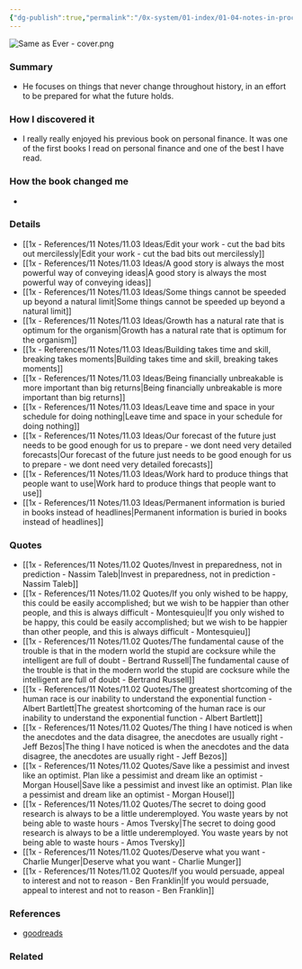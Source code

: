 ```yaml
---
{"dg-publish":true,"permalink":"/0x-system/01-index/01-04-notes-in-process/same-as-ever-a-guide-to-what-never-changes-morgan-housel/","title":"Same as Ever - A guide to what never changes - Morgan Housel","created":"2025-06-25T09:57:47.839+03:00","updated":"2025-07-08T19:53:09.170+03:00"}
---
```


![Same as Ever - cover.png](/img/user/4x%20-%20Reading/41%20Books/41.03%20Cover%20images/Same%20as%20Ever%20-%20cover.png)
### Summary
- He focuses on things that never change throughout history, in an effort to be prepared for what the future holds.

### How I discovered it
- I really really enjoyed his previous book on personal finance. It was one of the first books I read on personal finance and one of the best I have read. 

### How the book changed me
- 

### Details
- [[1x - References/11 Notes/11.03 Ideas/Edit your work - cut the bad bits out mercilessly\|Edit your work - cut the bad bits out mercilessly]]
- [[1x - References/11 Notes/11.03 Ideas/A good story is always the most powerful way of conveying ideas\|A good story is always the most powerful way of conveying ideas]]
- [[1x - References/11 Notes/11.03 Ideas/Some things cannot be speeded up beyond a natural limit\|Some things cannot be speeded up beyond a natural limit]]
- [[1x - References/11 Notes/11.03 Ideas/Growth has a natural rate that is optimum for the organism\|Growth has a natural rate that is optimum for the organism]]
- [[1x - References/11 Notes/11.03 Ideas/Building takes time and skill, breaking takes moments\|Building takes time and skill, breaking takes moments]]
- [[1x - References/11 Notes/11.03 Ideas/Being financially unbreakable is more important than big returns\|Being financially unbreakable is more important than big returns]]
- [[1x - References/11 Notes/11.03 Ideas/Leave time and space in your schedule for doing nothing\|Leave time and space in your schedule for doing nothing]]
- [[1x - References/11 Notes/11.03 Ideas/Our forecast of the future just needs to be good enough for us to prepare - we dont need very detailed forecasts\|Our forecast of the future just needs to be good enough for us to prepare - we dont need very detailed forecasts]]
- [[1x - References/11 Notes/11.03 Ideas/Work hard to produce things that people want to use\|Work hard to produce things that people want to use]]
- [[1x - References/11 Notes/11.03 Ideas/Permanent information is buried in books instead of headlines\|Permanent information is buried in books instead of headlines]]


### Quotes
- [[1x - References/11 Notes/11.02 Quotes/Invest in preparedness, not in prediction - Nassim Taleb\|Invest in preparedness, not in prediction - Nassim Taleb]]
- [[1x - References/11 Notes/11.02 Quotes/If you only wished to be happy, this could be easily accomplished; but we wish to be happier than other people, and this is always difficult - Montesquieu\|If you only wished to be happy, this could be easily accomplished; but we wish to be happier than other people, and this is always difficult - Montesquieu]]
- [[1x - References/11 Notes/11.02 Quotes/The fundamental cause of the trouble is that in the modern world the stupid are cocksure while the intelligent are full of doubt - Bertrand Russell\|The fundamental cause of the trouble is that in the modern world the stupid are cocksure while the intelligent are full of doubt - Bertrand Russell]]
- [[1x - References/11 Notes/11.02 Quotes/The greatest shortcoming of the human race is our inability to understand the exponential function - Albert Bartlett\|The greatest shortcoming of the human race is our inability to understand the exponential function - Albert Bartlett]]
- [[1x - References/11 Notes/11.02 Quotes/The thing I have noticed is when the anecdotes and the data disagree, the anecdotes are usually right - Jeff Bezos\|The thing I have noticed is when the anecdotes and the data disagree, the anecdotes are usually right - Jeff Bezos]]
- [[1x - References/11 Notes/11.02 Quotes/Save like a pessimist and invest like an optimist. Plan like a pessimist and dream like an optimist - Morgan Housel\|Save like a pessimist and invest like an optimist. Plan like a pessimist and dream like an optimist - Morgan Housel]]
- [[1x - References/11 Notes/11.02 Quotes/The secret to doing good research is always to be a little underemployed. You waste years by not being able to waste hours - Amos Tversky\|The secret to doing good research is always to be a little underemployed. You waste years by not being able to waste hours - Amos Tversky]]
- [[1x - References/11 Notes/11.02 Quotes/Deserve what you want - Charlie Munger\|Deserve what you want - Charlie Munger]]
- [[1x - References/11 Notes/11.02 Quotes/If you would persuade, appeal to interest and not to reason - Ben Franklin\|If you would persuade, appeal to interest and not to reason - Ben Franklin]]

### References
- [goodreads](https://www.goodreads.com/book/show/125116554-same-as-ever)

### Related

